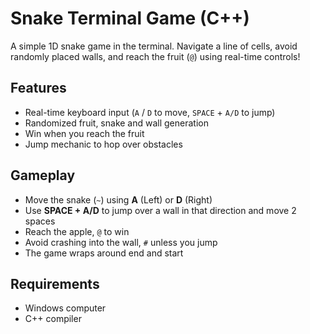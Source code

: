 # Snake Terminal Game (C++)

A simple 1D snake game in the terminal. Navigate a line of cells, avoid randomly placed walls, and reach the fruit (`@`) using real-time controls!

## Features
- Real-time keyboard input (`A` / `D` to move, `SPACE` + `A/D` to jump)  
- Randomized fruit, snake and wall generation  
- Win when you reach the fruit  
- Jump mechanic to hop over obstacles 

## Gameplay
- Move the snake (`~`) using **A** (Left) or **D** (Right)  
- Use **SPACE + A/D** to jump over a wall in that direction and move 2 spaces
- Reach the apple, `@` to win  
- Avoid crashing into the wall, `#` unless you jump  
- The game wraps around end and start

## Requirements
- Windows computer  
- C++ compiler
